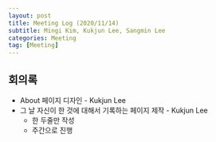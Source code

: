 ```yaml
---
layout: post
title: Meeting Log (2020/11/14)
subtitle: Mingi Kim, Kukjun Lee, Sangmin Lee
categories: Meeting
tag: [Meeting]
---
```


## 회의록

* About 페이지 디자인 - Kukjun Lee
* 그 날 자신이 한 것에 대해서 기록하는 페이지 제작 - Kukjun Lee
  * 한 두줄만 작성
  * 주간으로 진행
